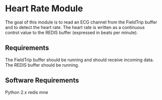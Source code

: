 # Heart Rate Module

The goal of this module is to read an ECG channel from the FieldTrip buffer and to detect the heart rate. The heart rate is written as a continuous control value to the REDIS buffer (expressed in beats per minute).

## Requirements

The FieldTrip buffer should be running and should receive incoming data.
The REDIS buffer should be running.

## Software Requirements

Python 2.x
redis
mne
